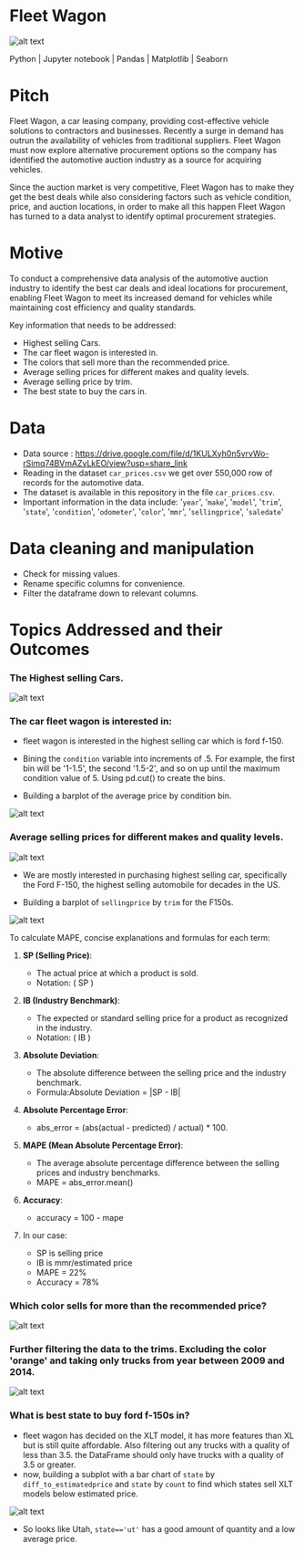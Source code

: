 # Fleet Wagon

![alt text](snaps/fleet_img.png)

Python | Jupyter notebook | Pandas | Matplotlib | Seaborn

# Pitch

Fleet Wagon, a car leasing company, providing cost-effective vehicle solutions to contractors and businesses. Recently a surge in demand has outrun the availability of vehicles from traditional suppliers. Fleet Wagon must now explore alternative procurement options so the company has identified the automotive auction industry as a source for acquiring vehicles.

Since the auction market is very competitive, Fleet Wagon has to make they get the best deals while also considering factors such as vehicle condition, price, and auction locations, in order to make all this happen Fleet Wagon has turned to a data analyst to identify optimal procurement strategies.

# Motive

To conduct a comprehensive data analysis of the automotive auction industry to identify the best car deals and ideal locations for procurement, enabling Fleet Wagon to meet its increased demand for vehicles while maintaining cost efficiency and quality standards.

Key information that needs to be addressed:

- Highest selling Cars.
- The car fleet wagon is interested in.
- The colors that sell more than the recommended price.
- Average selling prices for different makes and quality levels.
- Average selling price by trim.
- The best state to buy the cars in.


# Data

- Data source : https://drive.google.com/file/d/1KULXyh0n5vrvWo-rSimq74BVmAZyLkEO/view?usp=share_link
- Reading in the dataset `car_prices.csv` we get over 550,000 row of records for the automotive data.
- The dataset is available in this repository in the file `car_prices.csv`.
- Important information in the data include:
'`year`', '`make`', '`model`', '`trim`', '`state`',
       '`condition`', '`odometer`', '`color`', '`mmr`',
       '`sellingprice`', '`saledate`'


# Data cleaning and manipulation

- Check for missing values.
- Rename specific columns for convenience.
- Filter the dataframe down to relevant columns.

# Topics Addressed and their Outcomes

### The Highest selling Cars.

![alt text](snaps/snap_1.png)

### The car fleet wagon is interested in:

   * fleet wagon is interested in the highest selling car which is ford f-150.

   * Bining the `condition` variable into increments of .5. For example, the first bin will be '1-1.5', the second '1.5-2', and so on up until the maximum condition value of 5. Using pd.cut() to create the bins.

   * Building a barplot of the average price by condition bin.

![alt text](snaps/output_1.png)


### Average selling prices for different makes and quality levels.

![alt text](snaps/output_2.png)


   * We are mostly interested in purchasing highest selling car, specifically the Ford F-150, the highest selling automobile for decades in the US.

   * Building a barplot of `sellingprice` by `trim` for the F150s.

![alt text](snaps/output_4.png)


To calculate MAPE, concise explanations and formulas for each term:

1. **SP (Selling Price)**:
   - The actual price at which a product is sold.
   - Notation: \( SP \)

2. **IB (Industry Benchmark)**:
   - The expected or standard selling price for a product as recognized in the industry.
   - Notation: \( IB \)

3. **Absolute Deviation**:
   - The absolute difference between the selling price and the industry benchmark.
   - Formula:Absolute Deviation = |SP - IB|

4. **Absolute Percentage Error**:
   - abs_error = (abs(actual - predicted) / actual) * 100.

5. **MAPE (Mean Absolute Percentage Error)**:
   - The average absolute percentage difference between the selling prices and industry benchmarks.
   -  MAPE = abs_error.mean()

5. **Accuracy**:
   - accuracy = 100 - mape

6. In our case:
   - SP is selling price
   - IB is mmr/estimated price
   - MAPE = 22%
   - Accuracy = 78%

### Which color sells for more than the recommended price?

![alt text](snaps/output_5.png)

###  Further filtering the data to the trims. Excluding the color 'orange' and taking only trucks from year between 2009 and 2014. 

![alt text](snaps/output_6.png)

### What is best state to buy ford f-150s in?

* fleet wagon has decided on the XLT model, it has more features than XL but is still quite affordable. Also filtering out any trucks with a quality of less than 3.5. the DataFrame should only have trucks with a quality of 3.5 or greater.
* now, building a subplot with a bar chart of `state` by `diff_to_estimatedprice` and `state` by `count` to find which states sell XLT models below estimated price.

![alt text](snaps/output_7.png)

* So looks like Utah, `state=='ut'` has a good amount of quantity and a low average price.
